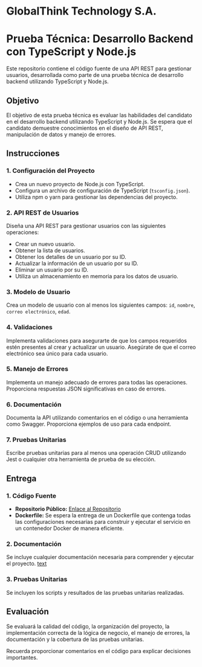 # GlobalThink Technology S.A.
# Prueba Técnica: Desarrollo Backend con TypeScript y Node.js

Este repositorio contiene el código fuente de una API REST para gestionar usuarios, desarrollada como parte de una prueba técnica de desarrollo backend utilizando TypeScript y Node.js.

## Objetivo

El objetivo de esta prueba técnica es evaluar las habilidades del candidato en el desarrollo backend utilizando TypeScript y Node.js. Se espera que el candidato demuestre conocimientos en el diseño de API REST, manipulación de datos y manejo de errores.

## Instrucciones

### 1. Configuración del Proyecto

- Crea un nuevo proyecto de Node.js con TypeScript.
- Configura un archivo de configuración de TypeScript (`tsconfig.json`).
- Utiliza npm o yarn para gestionar las dependencias del proyecto.

### 2. API REST de Usuarios

Diseña una API REST para gestionar usuarios con las siguientes operaciones:

- Crear un nuevo usuario.
- Obtener la lista de usuarios.
- Obtener los detalles de un usuario por su ID.
- Actualizar la información de un usuario por su ID.
- Eliminar un usuario por su ID.
- Utiliza un almacenamiento en memoria para los datos de usuario.

### 3. Modelo de Usuario

Crea un modelo de usuario con al menos los siguientes campos: `id`, `nombre`, `correo electrónico`, `edad`.

### 4. Validaciones

Implementa validaciones para asegurarte de que los campos requeridos estén presentes al crear y actualizar un usuario. Asegúrate de que el correo electrónico sea único para cada usuario.

### 5. Manejo de Errores

Implementa un manejo adecuado de errores para todas las operaciones. Proporciona respuestas JSON significativas en caso de errores.

### 6. Documentación

Documenta la API utilizando comentarios en el código o una herramienta como Swagger. Proporciona ejemplos de uso para cada endpoint.

### 7. Pruebas Unitarias

Escribe pruebas unitarias para al menos una operación CRUD utilizando Jest o cualquier otra herramienta de prueba de su elección.

## Entrega

### 1. Código Fuente

- **Repositorio Público:** [Enlace al Repositorio](#)
- **Dockerfile:** Se espera la entrega de un Dockerfile que contenga todas las configuraciones necesarias para construir y ejecutar el servicio en un contenedor Docker de manera eficiente.

### 2. Documentación

Se incluye cualquier documentación necesaria para comprender y ejecutar el proyecto.
[text](http://localhost:3000/api/users/swagger-ui/)

### 3. Pruebas Unitarias

Se incluyen los scripts y resultados de las pruebas unitarias realizadas.

## Evaluación

Se evaluará la calidad del código, la organización del proyecto, la implementación correcta de la lógica de negocio, el manejo de errores, la documentación y la cobertura de las pruebas unitarias.

Recuerda proporcionar comentarios en el código para explicar decisiones importantes.
